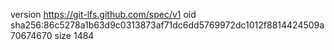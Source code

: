 version https://git-lfs.github.com/spec/v1
oid sha256:86c5278a1b63d9c0313873af71dc6dd5769972dc1012f8814424509a70674670
size 1484
